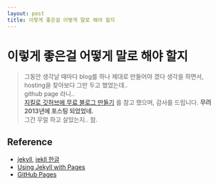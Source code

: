 ```yaml
---
layout: post
title: 이렇게 좋은걸 어떻게 말로 해야 할지
---
```


# 이렇게 좋은걸 어떻게 말로 해야 할지

> 그동안 생각날 때마다 blog를 하나 제대로 만들어야 겠다 생각을 하면서, hosting을 찾아보다 그만 두고 했었는데..  
> github page 라니..  
> [지킬로 깃허브에 무료 블로그 만들기](https://nolboo.github.io/blog/2013/10/15/free-blog-with-github-jekyll/) 를 참고 했으며, 감사를 드립니다. __무려 2013년에 포스팅 되었었네.__   
> 그간 무얼 하고 살았는지.. 참. 


## Reference
 * [jekyll](http://jekyllrb.com/docs/installation/), [jekll 한글](http://jekyllrb-ko.github.io/)
 * [Using Jekyll with Pages](https://help.github.com/articles/using-jekyll-with-pages/)
 * [GitHub Pages](https://pages.github.com/)